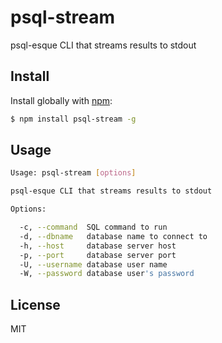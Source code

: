 # psql-stream

psql-esque CLI that streams results to stdout

## Install

Install globally with [npm](https://www.npmjs.com/):

``` bash
$ npm install psql-stream -g
```

## Usage

``` bash
Usage: psql-stream [options]

psql-esque CLI that streams results to stdout

Options:

  -c, --command  SQL command to run
  -d, --dbname   database name to connect to
  -h, --host     database server host
  -p, --port     database server port
  -U, --username database user name
  -W, --password database user's password
```

## License

MIT
